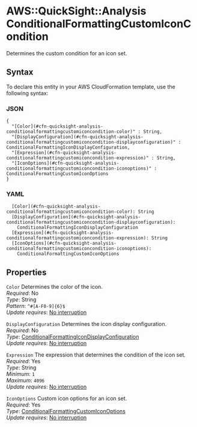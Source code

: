 # AWS::QuickSight::Analysis ConditionalFormattingCustomIconCondition<a name="aws-properties-quicksight-analysis-conditionalformattingcustomiconcondition"></a>

Determines the custom condition for an icon set\.

## Syntax<a name="aws-properties-quicksight-analysis-conditionalformattingcustomiconcondition-syntax"></a>

To declare this entity in your AWS CloudFormation template, use the following syntax:

### JSON<a name="aws-properties-quicksight-analysis-conditionalformattingcustomiconcondition-syntax.json"></a>

```
{
  "[Color](#cfn-quicksight-analysis-conditionalformattingcustomiconcondition-color)" : String,
  "[DisplayConfiguration](#cfn-quicksight-analysis-conditionalformattingcustomiconcondition-displayconfiguration)" : ConditionalFormattingIconDisplayConfiguration,
  "[Expression](#cfn-quicksight-analysis-conditionalformattingcustomiconcondition-expression)" : String,
  "[IconOptions](#cfn-quicksight-analysis-conditionalformattingcustomiconcondition-iconoptions)" : ConditionalFormattingCustomIconOptions
}
```

### YAML<a name="aws-properties-quicksight-analysis-conditionalformattingcustomiconcondition-syntax.yaml"></a>

```
  [Color](#cfn-quicksight-analysis-conditionalformattingcustomiconcondition-color): String
  [DisplayConfiguration](#cfn-quicksight-analysis-conditionalformattingcustomiconcondition-displayconfiguration): 
    ConditionalFormattingIconDisplayConfiguration
  [Expression](#cfn-quicksight-analysis-conditionalformattingcustomiconcondition-expression): String
  [IconOptions](#cfn-quicksight-analysis-conditionalformattingcustomiconcondition-iconoptions): 
    ConditionalFormattingCustomIconOptions
```

## Properties<a name="aws-properties-quicksight-analysis-conditionalformattingcustomiconcondition-properties"></a>

`Color`  <a name="cfn-quicksight-analysis-conditionalformattingcustomiconcondition-color"></a>
Determines the color of the icon\.  
*Required*: No  
*Type*: String  
*Pattern*: `^#[A-F0-9]{6}$`  
*Update requires*: [No interruption](https://docs.aws.amazon.com/AWSCloudFormation/latest/UserGuide/using-cfn-updating-stacks-update-behaviors.html#update-no-interrupt)

`DisplayConfiguration`  <a name="cfn-quicksight-analysis-conditionalformattingcustomiconcondition-displayconfiguration"></a>
Determines the icon display configuration\.  
*Required*: No  
*Type*: [ConditionalFormattingIconDisplayConfiguration](aws-properties-quicksight-analysis-conditionalformattingicondisplayconfiguration.md)  
*Update requires*: [No interruption](https://docs.aws.amazon.com/AWSCloudFormation/latest/UserGuide/using-cfn-updating-stacks-update-behaviors.html#update-no-interrupt)

`Expression`  <a name="cfn-quicksight-analysis-conditionalformattingcustomiconcondition-expression"></a>
The expression that determines the condition of the icon set\.  
*Required*: Yes  
*Type*: String  
*Minimum*: `1`  
*Maximum*: `4096`  
*Update requires*: [No interruption](https://docs.aws.amazon.com/AWSCloudFormation/latest/UserGuide/using-cfn-updating-stacks-update-behaviors.html#update-no-interrupt)

`IconOptions`  <a name="cfn-quicksight-analysis-conditionalformattingcustomiconcondition-iconoptions"></a>
Custom icon options for an icon set\.  
*Required*: Yes  
*Type*: [ConditionalFormattingCustomIconOptions](aws-properties-quicksight-analysis-conditionalformattingcustomiconoptions.md)  
*Update requires*: [No interruption](https://docs.aws.amazon.com/AWSCloudFormation/latest/UserGuide/using-cfn-updating-stacks-update-behaviors.html#update-no-interrupt)